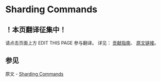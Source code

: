 # Sharding Commands

## ！本页翻译征集中！

请点击页面上方 EDIT THIS PAGE 参与翻译。
详见：
[贡献指南]( https://github.com/JinMuInfo/MongoDB-Manual-zh/blob/master/CONTRIBUTING.md )、
[原文链接](  https://docs.mongodb.com/manual/reference/command/nav-sharding/  )。

## 参见

原文 - [Sharding Commands]( https://docs.mongodb.com/manual/reference/command/nav-sharding/ )

